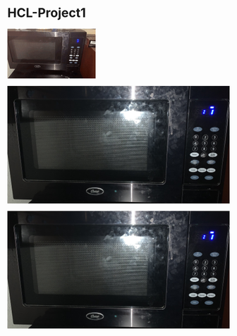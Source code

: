 # HCL-Project1

![](https://github.com/Luzardo99/HCL-Project1/blob/main/200w.GIF)

![image](https://github.com/Luzardo99/HCL-Project1/blob/main/IMG_1034.jpg)


<img src="https://github.com/Luzardo99/HCL-Project1/blob/main/IMG_1034.jpg">


